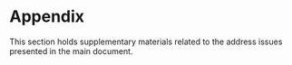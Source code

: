 # Appendix

This section holds supplementary materials related to the address issues presented in the main document.
